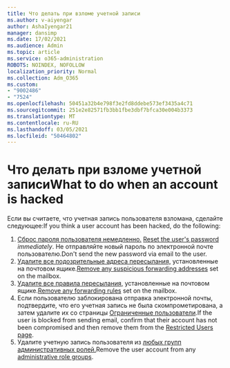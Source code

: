 ```yaml
---
title: Что делать при взломе учетной записи
ms.author: v-aiyengar
author: AshaIyengar21
manager: dansimp
ms.date: 17/02/2021
ms.audience: Admin
ms.topic: article
ms.service: o365-administration
ROBOTS: NOINDEX, NOFOLLOW
localization_priority: Normal
ms.collection: Adm_O365
ms.custom:
- "9002486"
- "7524"
ms.openlocfilehash: 50451a32b4e798f3e2fd8ddebe573ef3435a4c71
ms.sourcegitcommit: 251e2e82571fb3bb1fbe3dbf7bfca30e004b3373
ms.translationtype: MT
ms.contentlocale: ru-RU
ms.lasthandoff: 03/05/2021
ms.locfileid: "50464802"
---
```

# <a name="what-to-do-when-an-account-is-hacked"></a><span data-ttu-id="4e3dd-102">Что делать при взломе учетной записи</span><span class="sxs-lookup"><span data-stu-id="4e3dd-102">What to do when an account is hacked</span></span>

<span data-ttu-id="4e3dd-103">Если вы считаете, что учетная запись пользователя взломана, сделайте следующее:</span><span class="sxs-lookup"><span data-stu-id="4e3dd-103">If you think a user account has been hacked, do the following:</span></span>

1. <span data-ttu-id="4e3dd-104">[Сброс пароля пользователя немедленно.](https://go.microsoft.com/fwlink/?linkid=2103704) </span><span class="sxs-lookup"><span data-stu-id="4e3dd-104">[Reset the user's password](https://go.microsoft.com/fwlink/?linkid=2103704) *immediately*.</span></span> <span data-ttu-id="4e3dd-105">Не отправляйте новый пароль по электронной почте пользователю.</span><span class="sxs-lookup"><span data-stu-id="4e3dd-105">Don't send the new password via email to the user.</span></span>
1. <span data-ttu-id="4e3dd-106">[Удалите все подозрительные адреса пересылания,](https://go.microsoft.com/fwlink/?linkid=2103705) установленные на почтовом ящике.</span><span class="sxs-lookup"><span data-stu-id="4e3dd-106">[Remove any suspicious forwarding addresses](https://go.microsoft.com/fwlink/?linkid=2103705) set on the mailbox.</span></span>
1. <span data-ttu-id="4e3dd-107">[Удалите все правила пересылания,](https://go.microsoft.com/fwlink/?linkid=2103706) установленные на почтовом ящике.</span><span class="sxs-lookup"><span data-stu-id="4e3dd-107">[Remove any forwarding rules](https://go.microsoft.com/fwlink/?linkid=2103706) set on the mailbox.</span></span>
1. <span data-ttu-id="4e3dd-108">Если пользователю заблокирована отправка электронной почты, подтвердите, что его учетная запись не была скомпрометирована, а затем удалите их со страницы [Ограниченные пользователи](https://go.microsoft.com/fwlink/?linkid=2103706).</span><span class="sxs-lookup"><span data-stu-id="4e3dd-108">If the user is blocked from sending email, confirm that their account has not been compromised and then remove them from the [Restricted Users page](https://go.microsoft.com/fwlink/?linkid=2103706).</span></span>
1. <span data-ttu-id="4e3dd-109">Удалите учетную запись пользователя из [любых групп административных ролей.](https://go.microsoft.com/fwlink/?linkid=2092294)</span><span class="sxs-lookup"><span data-stu-id="4e3dd-109">Remove the user account from any [administrative role groups](https://go.microsoft.com/fwlink/?linkid=2092294).</span></span>